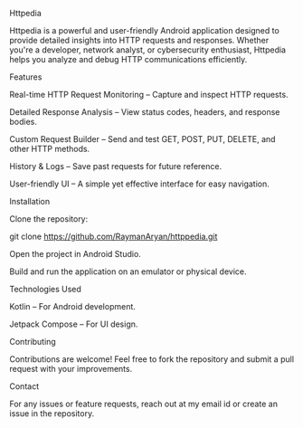 Httpedia

Httpedia is a powerful and user-friendly Android application designed to provide detailed insights into HTTP requests and responses. Whether you're a developer, network analyst, or cybersecurity enthusiast, Httpedia helps you analyze and debug HTTP communications efficiently.

Features

Real-time HTTP Request Monitoring – Capture and inspect HTTP requests.

Detailed Response Analysis – View status codes, headers, and response bodies.

Custom Request Builder – Send and test GET, POST, PUT, DELETE, and other HTTP methods.

History & Logs – Save past requests for future reference.

User-friendly UI – A simple yet effective interface for easy navigation.

Installation

Clone the repository:

git clone https://github.com/RaymanAryan/httppedia.git

Open the project in Android Studio.

Build and run the application on an emulator or physical device.

Technologies Used

Kotlin – For Android development.

Jetpack Compose – For UI design.

Contributing

Contributions are welcome! Feel free to fork the repository and submit a pull request with your improvements.

Contact

For any issues or feature requests, reach out at my email id or create an issue in the repository.

